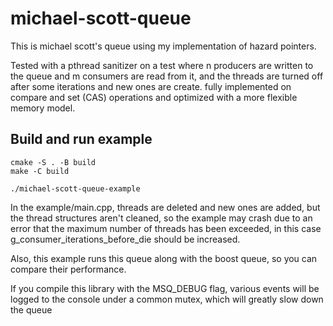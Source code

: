 # michael-scott-queue

This is michael scott's queue using my implementation of hazard pointers.

Tested with a pthread sanitizer on a test where n producers are written to the queue and m consumers are read from it, and the threads are turned off after some iterations and new ones are create. fully implemented on compare and set (CAS) operations and optimized with a more flexible memory model.

Build and run example
-------
```
cmake -S . -B build
make -C build

./michael-scott-queue-example
```

In the example/main.cpp, threads are deleted and new ones are added, but the thread structures aren't cleaned, so the example may crash due to an error that the maximum number of threads has been exceeded, in this case g_consumer_iterations_before_die should be increased.

Also, this example runs this queue along with the boost queue, so you can compare their performance.

If you compile this library with the MSQ_DEBUG flag, various events will be logged to the console under a common mutex, which will greatly slow down the queue